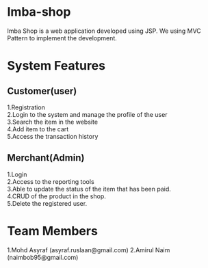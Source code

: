
# Imba-shop

Imba Shop is a web application developed using JSP. We using MVC Pattern to implement the development.

<h1>System Features</h1>
<h2> Customer(user) </h2>
1.Registration<br>
2.Login to the system and manage the profile of the user<br>
3.Search the item in the website<br>
4.Add item to the cart<br>
5.Access the transaction history<br>

<h2> Merchant(Admin)</h2>
1.Login<br>
2.Access to the reporting tools<br>
3.Able to update the status of the item that has been paid.<br>
4.CRUD of the product in the shop.<br>
5.Delete the registered user.<br>

<h1> Team Members </h1>
1.Mohd Asyraf (asyraf.ruslaan@gmail.com)
2.Amirul Naim (naimbob95@gmail.com) <br>
